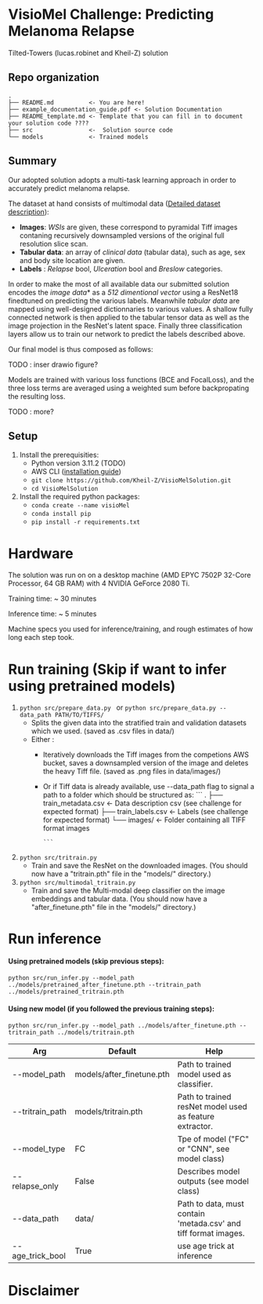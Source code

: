 # VisioMel Challenge: Predicting Melanoma Relapse

Tilted-Towers (lucas.robinet and Kheil-Z) solution


## Repo organization
```
.
├── README.md          <- You are here!
├── example_documentation_guide.pdf <- Solution Documentation
├── README_template.md <- Template that you can fill in to document your solution code ????
├── src                <-  Solution source code
└── models             <- Trained models

```
 
## Summary

Our adopted solution adopts a multi-task learning approach in order to accurately predict melanoma relapse.

The dataset at hand consists of multimodal data ([Detailed dataset description](https://www.drivendata.org/competitions/148/visiomel-melanoma/page/674/)):
- **Images**: *WSIs* are given, these correspond to pyramidal Tiff images contaning recursively downsampled versions of the original full resolution slice scan. 
- **Tabular data**: an array of *clinical data* (tabular data), such as age, sex and body site location are given.
- **Labels** : *Relapse* bool, *Ulceration* bool and *Breslow* categories.


In order to make the most of all available data our submitted solution encodes the *image data** as a *512 dimentional vector* using a ResNet18 finedtuned on predicting the various labels. Meanwhile *tabular data* are mapped using well-designed dictionnaries to various values. A shallow fully connected network is then applied to the tabular tensor data as well as the image projection in the ResNet's latent space. Finally three classification layers allow us to train our network to predict the labels described above.

Our final model is thus composed as follows: 

TODO : inser drawio figure?

Models are trained with various loss functions (BCE and FocalLoss), and the three loss terms are averaged using a weighted sum before backpropating the resulting loss.

TODO : more?

## Setup
1. Install the prerequisities:
    - Python version 3.11.2 (TODO)
    - AWS CLI ([installation guide](https://docs.aws.amazon.com/cli/latest/userguide/getting-started-install.html))
    - `git clone https://github.com/Kheil-Z/VisioMelSolution.git `
    - `cd VisioMelSolution`
2. Install the required python packages:
    - `conda create --name visioMel `
    - `conda install pip `
    - `pip install -r requirements.txt `

# Hardware
The solution was run on on a desktop machine (AMD EPYC 7502P 32-Core Processor, 64 GB RAM) with 4 NVIDIA GeForce 2080 Ti.

Training time: ~ 30 minutes

Inference time: ~ 5 minutes

Machine specs you used for inference/training, and rough estimates of how long each step took.

# Run training (Skip if want to infer using pretrained models)

1. `python src/prepare_data.py ` or `python src/prepare_data.py --data_path PATH/TO/TIFFS/` 
   - Splits the given data into the stratified train and validation datasets which we used. (saved as .csv files in data/)
   - Either : 
      - Iteratively downloads the Tiff images from the competions AWS bucket, saves a downsampled version of the image and deletes the heavy Tiff file. (saved as .png files in data/images/)
      - Or if Tiff data is already available, use --data_path flag to signal a path to a folder which should be structured as: 
            ```
            .
            ├── train_metadata.csv          <- Data description csv (see challenge for expected format)
            ├── train_labels.csv    <- Labels (see challenge for expected format)
            └── images/    <- Folder containing all TIFF format images

            ```
2. `python src/tritrain.py `
   - Train and save the ResNet on the downloaded images. (You should now have a "tritrain.pth" file in the "models/" directory.)
3. `python src/multimodal_tritrain.py `
   - Train and save the Multi-modal deep classifier on the image embeddings and tabular data. (You should now have a "after_finetune.pth" file in the "models/" directory.)

# Run inference
#### Using pretrained models (skip previous steps):
` python src/run_infer.py --model_path ../models/pretrained_after_finetune.pth --tritrain_path ../models/pretrained_tritrain.pth `
#### Using new model (if you followed the previous training steps):
` python src/run_infer.py --model_path ../models/after_finetune.pth --tritrain_path ../models/tritrain.pth `

| Arg              | Default                   | Help                                                            |
|------------------|---------------------------|-----------------------------------------------------------------|
| --model_path     | models/after_finetune.pth | Path to trained model used as classifier.                       |
| --tritrain_path  | models/tritrain.pth       | Path to trained resNet model used as feature extractor.         |
| --model_type     | FC                        | Tpe of model ("FC" or "CNN", see model class)                   |
| --relapse_only   | False                     | Describes model outputs (see model class)                       |
| --data_path      | data/                     | Path to data, must contain 'metada.csv' and tiff format images. |
| --age_trick_bool | True                      | use age trick at inference                                      |

# Disclaimer
